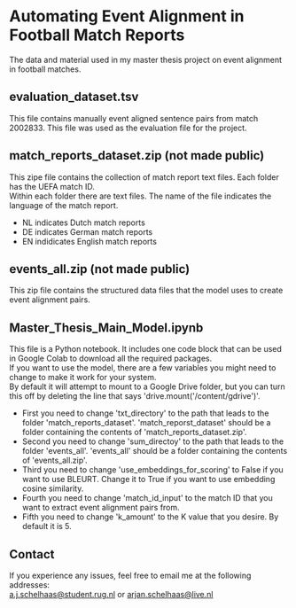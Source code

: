 # Automating Event Alignment in Football Match Reports
The data and material used in my master thesis project on event alignment in football matches.  

## evaluation_dataset.tsv
This file contains manually event aligned sentence pairs from match 2002833. This file was used as the evaluation file for the project.  

## match_reports_dataset.zip (not made public)
This zipe file contains the collection of match report text files. Each folder has the UEFA match ID.  
Within each folder there are text files. The name of the file indicates the language of the match report.  
* NL indicates Dutch match reports  
* DE indicates German match reports  
* EN indidicates English match reports 

## events_all.zip (not made public)
This zip file contains the structured data files that the model uses to create event alignment pairs.

## Master_Thesis_Main_Model.ipynb
This file is a Python notebook. It includes one code block that can be used in Google Colab to download all the required packages.  
If you want to use the model, there are a few variables you might need to change to make it work for your system.  
By default it will attempt to mount to a Google Drive folder, but you can turn this off by deleting the line that says 'drive.mount('/content/gdrive')'.  
* First you need to change 'txt_directory' to the path that leads to the folder 'match_reports_dataset'. 'match_reporst_dataset' should be a folder containing the contents of 'match_reports_dataset.zip'.  
* Second you need to change 'sum_directoy' to the path that leads to the folder 'events_all'. 'events_all' should be a folder containing the contents of 'events_all.zip'.  
* Third you need to change 'use_embeddings_for_scoring' to False if you want to use BLEURT. Change it to True if you want to use embedding cosine similarity.  
* Fourth you need to change 'match_id_input' to the match ID that you want to extract event alignment pairs from.
* Fifth you need to change 'k_amount' to the K value that you desire. By default it is 5.

## Contact
If you experience any issues, feel free to email me at the following addresses:  
a.j.schelhaas@student.rug.nl or arjan.schelhaas@live.nl  
